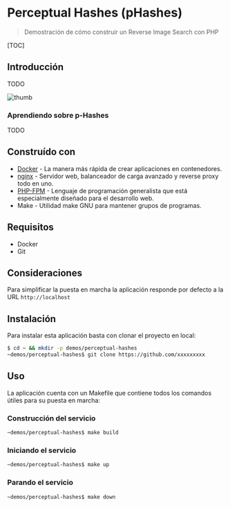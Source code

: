 # Perceptual Hashes (pHashes)

> Demostración de cómo construir un Reverse Image Search con PHP



[TOC]

## Introducción

TODO

![thumb](/home/arc/Projects/perceptual-hashes/screenshot.png)

### Aprendiendo sobre p-Hashes

TODO



## Construído con

* [Docker](https://www.docker.com/) - La manera más rápida de crear aplicaciones en contenedores.
* [nginx](https://www.nginx.com/) - Servidor web, balanceador de carga avanzado y reverse proxy todo en uno.
* [PHP-FPM](https://www.php.net/) -  Lenguaje de programación generalista que está especialmente diseñado para el desarrollo web.
* Make - Utilidad make GNU para mantener grupos de programas.

## Requisitos

- Docker
- Git

## Consideraciones

Para simplificar la puesta en marcha la aplicación responde por defecto a la URL `http://localhost`

## Instalación

Para instalar esta aplicación basta con clonar el proyecto en local:

```bash
$ cd ~ && mkdir -p demos/perceptual-hashes
~demos/perceptual-hashes$ git clone https://github.com/xxxxxxxxx
```

## Uso

La aplicación cuenta con un Makefile que contiene todos los comandos útiles para su puesta en marcha:

### Construcción del servicio

```bash
~demos/perceptual-hashes$ make build
```

### Iniciando el servicio

```bash
~demos/perceptual-hashes$ make up
```

### Parando el servicio

```bash
~demos/perceptual-hashes$ make down
```